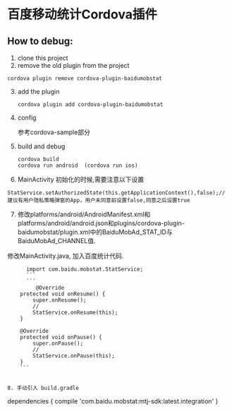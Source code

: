 # 百度移动统计Cordova插件

## How to debug:
1. clone this project
2. remove the old plugin from the project
  ```
  cordova plugin remove cordova-plugin-baidumobstat
  ```

3. add the plugin

  	```
  	cordova plugin add cordova-plugin-baidumobstat
  	```

4. config
	
	参考cordova-sample部分

5. build and debug
	
	```
	cordova build
	cordova run android  (cordova run ios)
	```
6. MainActivity 初始化的时候,需要注意以下设置
```
StatService.setAuthorizedState(this.getApplicationContext(),false);// 建议有用户隐私策略弹窗的App，用户未同意前设置false,同意之后设置true
```

7. 修改platforms/android/AndroidManifest.xml和platforms/android/android.json和plugins/cordova-plugin-baidumobstat/plugin.xml中的BaiduMobAd_STAT_ID与BaiduMobAd_CHANNEL值. 
      
修改MainActivity.java,  加入百度统计代码. 
```
      import com.baidu.mobstat.StatService;
      ```
      ```
         @Override
    protected void onResume() {
        super.onResume();
        // 
        StatService.onResume(this);
    }

    @Override
    protected void onPause() {
        super.onPause();
        // 
        StatService.onPause(this);
    }
    ```
    

8. 手动引入 build.gradle
```
dependencies {
  compile 'com.baidu.mobstat:mtj-sdk:latest.integration'
}
```
